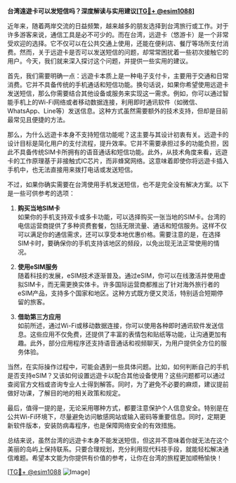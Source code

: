 **台湾遠遊卡可以发短信吗？深度解读与实用建议[[TG💪+ @esim1088](https://t.me/s/esim1088)]**

近年来，随着两岸交流的日益频繁，越来越多的朋友选择到台湾旅行或工作。对于许多游客来说，通信工具是必不可少的。而在台湾，远遊卡（悠游卡）是一个非常受欢迎的选择。它不仅可以在公共交通上使用，还能在便利店、餐厅等场所支付消费。然而，关于远遊卡是否可以发送短信的问题，却常常困扰着一些初次接触它的用户。今天，我们就来深入探讨这个问题，并提供一些实用的建议。

首先，我们需要明确一点：远遊卡本质上是一种电子支付卡，主要用于交通和日常消费。它并不具备传统的手机通话和短信功能。换句话说，如果你希望使用远遊卡发送短信，那么你需要结合其他设备或服务来实现这一需求。例如，你可以通过智能手机上的Wi-Fi网络或者移动数据连接，利用即时通讯软件（如微信、WhatsApp、Line等）发送信息。这种方式虽然需要额外的技术支持，但却是目前最常见且便捷的方法。

那么，为什么远遊卡本身不支持短信功能呢？这主要与其设计初衷有关。远遊卡的设计目标是简化用户的支付流程，提升效率。它并不需要承担过多的功能负担，因此不具备传统SIM卡所拥有的语音通话和短信功能。此外，从技术角度来看，远遊卡的工作原理基于非接触式IC芯片，而非蜂窝网络。这意味着即使你将远遊卡插入手机中，也无法直接用来拨打电话或发送短信。

不过，如果你确实需要在台湾使用手机发送短信，也不是完全没有解决方案。以下是一些可供参考的选项：

1. **购买当地SIM卡**  
   如果你的手机支持双卡或多卡功能，可以选择购买一张当地的SIM卡。台湾的电信运营商提供了多种资费套餐，包括无限流量、通话和短信服务。这样不仅可以满足你的通信需求，还可以享受本地优惠价格。需要注意的是，在选择SIM卡时，要确保你的手机支持该地区的频段，以免出现无法正常使用的情况。

2. **使用eSIM服务**  
   随着科技的发展，eSIM技术逐渐普及。通过eSIM，你可以在线激活并使用虚拟SIM卡，而无需更换实体卡。许多国际运营商都推出了针对海外旅行者的eSIM产品，支持多个国家和地区。这种方式既方便又灵活，特别适合短期停留的旅客。

3. **借助第三方应用**  
   如前所述，通过Wi-Fi或移动数据连接，你可以使用各种即时通讯软件发送信息。这些应用不仅免费，还提供了丰富的表情包和贴纸等功能，让沟通更加有趣。此外，部分应用程序还支持语音通话和视频聊天，为用户提供全方位的服务体验。

当然，在实际操作过程中，可能会遇到一些具体问题。比如，如何判断自己的手机是否支持eSIM？又该如何设置远遊卡以配合其他设备使用？这些问题都可以通过查阅官方文档或咨询专业人士得到解答。同时，为了避免不必要的麻烦，建议提前做好功课，了解目的地的相关政策和规定。

最后，值得一提的是，无论采用哪种方式，都要注意保护个人信息安全。特别是在公共Wi-Fi环境下，尽量避免访问敏感网站或输入密码等重要信息。同时，定期更新软件版本，安装防病毒程序，也是保障网络安全的有效措施。

总结来说，虽然台湾的远遊卡本身不能发送短信，但这并不意味着你就无法在这个美丽的岛屿上保持联系。只要合理规划，充分利用现代科技手段，就能轻松解决通信难题。希望本文能为你提供有价值的参考，让你在台湾的旅程更加顺畅愉快！

[[TG💪+ @esim1088](https://t.me/s/esim1088) ![Image](https://i.postimg.cc/4NQfJmqS/Snipaste-2025-05-13-00-14-12.png)]